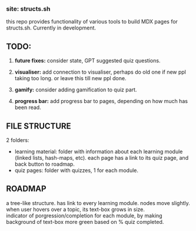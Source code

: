 ### site: structs.sh

this repo provides functionality of various tools to build MDX pages for structs.sh. Currently in development.

## TODO: 
 1. **future fixes:** consider state, GPT suggested quiz questions.
 
 2. **visualiser:** add connection to visualiser, perhaps do old one if new ppl taking too long. or leave this till new ppl done.
 
 3. **gamify:** consider adding gamification to quiz part.
 
 4. **progress bar:** add progress bar to pages, depending on how much has been read.
 
 
 ## FILE STRUCTURE
2 folders:
- learning material: folder with information about each learning module (linked lists, hash-maps, etc). each page has a link to its quiz page, and back button to roadmap.
- quiz pages: folder with quizzes, 1 for each module.

## ROADMAP  
a tree-like structure. has link to every learning module. nodes move slightly. when user hovers over a topic, its text-box grows in size.  
indicator of porgression/completion for each module, by making background of text-box more green based on % quiz completed.
